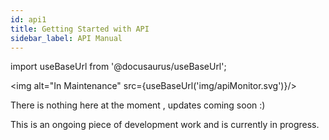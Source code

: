 ```yaml
---
id: api1
title: Getting Started with API
sidebar_label: API Manual
---
```


import useBaseUrl from '@docusaurus/useBaseUrl';

<img alt="In Maintenance" src={useBaseUrl('img/apiMonitor.svg')}/>

There is nothing here at the moment , updates coming soon :)

This is an ongoing piece of development work and is currently in progress.
